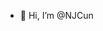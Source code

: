 - 👋 Hi, I’m @NJCun


<!---
NJCun/NJCun is a ✨ special ✨ repository because its `README.md` (this file) appears on your GitHub profile.
You can click the Preview link to take a look at your changes.
--->
